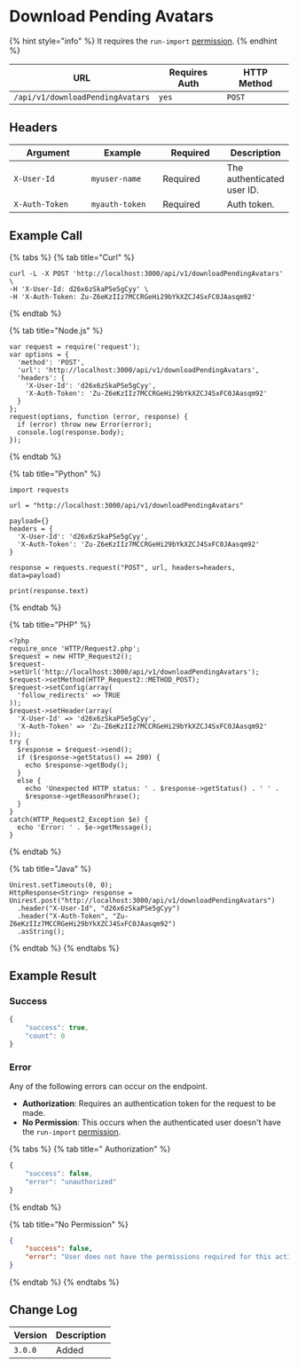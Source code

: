 # Download Pending Avatars

{% hint style="info" %}
It requires the `run-import` [permission](https://docs.rocket.chat/use-rocket.chat/workspace-administration/permissions).
{% endhint %}

| URL                              | Requires Auth | HTTP Method |
| -------------------------------- | ------------- | ----------- |
| `/api/v1/downloadPendingAvatars` | `yes`         | `POST`      |

## Headers

<table><thead><tr><th width="179">Argument</th><th width="169">Example</th><th width="136">Required</th><th>Description</th></tr></thead><tbody><tr><td><code>X-User-Id</code></td><td><code>myuser-name</code></td><td>Required</td><td>The authenticated  user ID.</td></tr><tr><td><code>X-Auth-Token</code></td><td><code>myauth-token</code></td><td>Required</td><td>Auth token.</td></tr></tbody></table>

## Example Call

{% tabs %}
{% tab title="Curl" %}
```
curl -L -X POST 'http://localhost:3000/api/v1/downloadPendingAvatars' \
-H 'X-User-Id: d26x6zSkaPSe5gCyy' \
-H 'X-Auth-Token: Zu-Z6eKzIIz7MCCRGeHi29bYkXZCJ4SxFC0JAasqm92'
```
{% endtab %}

{% tab title="Node.js" %}
```
var request = require('request');
var options = {
  'method': 'POST',
  'url': 'http://localhost:3000/api/v1/downloadPendingAvatars',
  'headers': {
    'X-User-Id': 'd26x6zSkaPSe5gCyy',
    'X-Auth-Token': 'Zu-Z6eKzIIz7MCCRGeHi29bYkXZCJ4SxFC0JAasqm92'
  }
};
request(options, function (error, response) {
  if (error) throw new Error(error);
  console.log(response.body);
});
```
{% endtab %}

{% tab title="Python" %}
```
import requests

url = "http://localhost:3000/api/v1/downloadPendingAvatars"

payload={}
headers = {
  'X-User-Id': 'd26x6zSkaPSe5gCyy',
  'X-Auth-Token': 'Zu-Z6eKzIIz7MCCRGeHi29bYkXZCJ4SxFC0JAasqm92'
}

response = requests.request("POST", url, headers=headers, data=payload)

print(response.text)
```
{% endtab %}

{% tab title="PHP" %}
```
<?php
require_once 'HTTP/Request2.php';
$request = new HTTP_Request2();
$request->setUrl('http://localhost:3000/api/v1/downloadPendingAvatars');
$request->setMethod(HTTP_Request2::METHOD_POST);
$request->setConfig(array(
  'follow_redirects' => TRUE
));
$request->setHeader(array(
  'X-User-Id' => 'd26x6zSkaPSe5gCyy',
  'X-Auth-Token' => 'Zu-Z6eKzIIz7MCCRGeHi29bYkXZCJ4SxFC0JAasqm92'
));
try {
  $response = $request->send();
  if ($response->getStatus() == 200) {
    echo $response->getBody();
  }
  else {
    echo 'Unexpected HTTP status: ' . $response->getStatus() . ' ' .
    $response->getReasonPhrase();
  }
}
catch(HTTP_Request2_Exception $e) {
  echo 'Error: ' . $e->getMessage();
}
```
{% endtab %}

{% tab title="Java" %}
```
Unirest.setTimeouts(0, 0);
HttpResponse<String> response = Unirest.post("http://localhost:3000/api/v1/downloadPendingAvatars")
  .header("X-User-Id", "d26x6zSkaPSe5gCyy")
  .header("X-Auth-Token", "Zu-Z6eKzIIz7MCCRGeHi29bYkXZCJ4SxFC0JAasqm92")
  .asString();
```
{% endtab %}
{% endtabs %}

## Example Result

### Success

```javascript
{
    "success": true,
    "count": 0
}
```

### Error

Any of the following errors can occur on the endpoint.

* **Authorization**: Requires an authentication token for the request to be made.
* **No Permission**: This occurs when the authenticated user doesn't have the  `run-import` [permission](https://docs.rocket.chat/use-rocket.chat/workspace-administration/permissions).

{% tabs %}
{% tab title=" Authorization" %}
```javascript
{
    "success": false,
    "error": "unauthorized"
}
```
{% endtab %}

{% tab title="No Permission" %}
```json
{
    "success": false,
    "error": "User does not have the permissions required for this action [error-unauthorized]"
}
```
{% endtab %}
{% endtabs %}

## Change Log

| Version | Description |
| ------- | ----------- |
| `3.0.0` | Added       |
